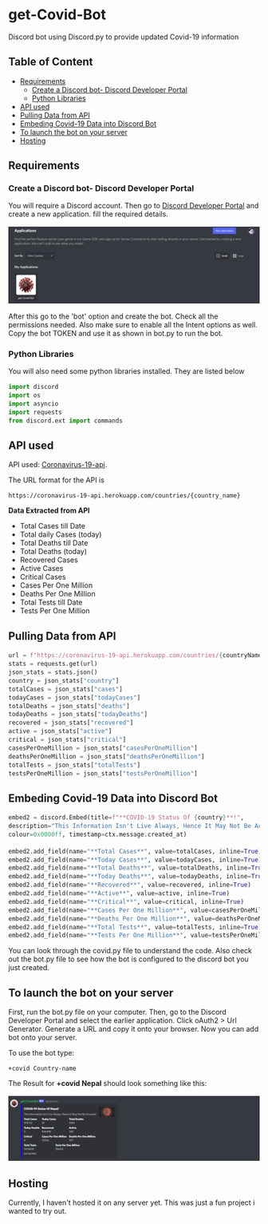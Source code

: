 # get-Covid-Bot
Discord bot using Discord.py to provide updated Covid-19 information



## Table of Content
- [Requirements](#requirements)
  * [Create a Discord bot- Discord Developer Portal](#create-a-discord-bot--discord-developer-portal)
  * [Python Libraries](#python-libraries)
- [API used](#api-used)
- [Pulling Data from API](#pulling-data-from-api)
- [Embeding Covid-19 Data into Discord Bot](#embeding-covid-19-data-into-discord-bot)
- [To launch the bot on your server](#to-launch-the-bot-on-your-server)
- [Hosting](#hosting)

## Requirements

### Create a Discord bot- Discord Developer Portal 
You will require a Discord account. Then go to [Discord Developer Portal](https://discord.com/developers/docs/intro) and create a new application. fill the required details. <br>
<br>
![My Image](Images/developer_portal1.png)

After this go to the 'bot' option and create the bot. Check all the permissions needed. Also make sure to enable all the Intent options as well.
Copy the bot TOKEN and use it as shown in bot.py to run the bot.

### Python Libraries
You will also need some python libraries installed. They are listed below

```python
import discord
import os
import asyncio
import requests
from discord.ext import commands
```


## API used
API used: [Coronavirus-19-api](https://coronavirus-19-api.herokuapp.com/countries/). 

The URL format for the API is 
```
https://coronavirus-19-api.herokuapp.com/countries/{country_name}
````

**Data Extracted from API**
- Total Cases till Date 
- Total daily Cases (today)
- Total Deaths till Date
- Total Deaths (today)
- Recovered Cases 
- Active Cases
- Critical Cases
- Cases Per One Million
- Deaths Per One Million
- Total Tests till Date
- Tests Per One Million



## Pulling Data from API

```python
url = f"https://coronavirus-19-api.herokuapp.com/countries/{countryName}"
stats = requests.get(url)
json_stats = stats.json()
country = json_stats["country"]
totalCases = json_stats["cases"]
todayCases = json_stats["todayCases"]
totalDeaths = json_stats["deaths"]
todayDeaths = json_stats["todayDeaths"]
recovered = json_stats["recovered"]
active = json_stats["active"]
critical = json_stats["critical"]
casesPerOneMillion = json_stats["casesPerOneMillion"]
deathsPerOneMillion = json_stats["deathsPerOneMillion"]
totalTests = json_stats["totalTests"]
testsPerOneMillion = json_stats["testsPerOneMillion"]
```
## Embeding Covid-19 Data into Discord Bot 
```python
embed2 = discord.Embed(title=f"**COVID-19 Status Of {country}**!", 
description="This Information Isn't Live Always, Hence It May Not Be Accurate!", 
colour=0x0000ff, timestamp=ctx.message.created_at)

embed2.add_field(name="**Total Cases**", value=totalCases, inline=True)
embed2.add_field(name="**Today Cases**", value=todayCases, inline=True)
embed2.add_field(name="**Total Deaths**", value=totalDeaths, inline=True)
embed2.add_field(name="**Today Deaths**", value=todayDeaths, inline=True)
embed2.add_field(name="**Recovered**", value=recovered, inline=True)
embed2.add_field(name="**Active**", value=active, inline=True)
embed2.add_field(name="**Critical**", value=critical, inline=True)
embed2.add_field(name="**Cases Per One Million**", value=casesPerOneMillion, inline=True)
embed2.add_field(name="**Deaths Per One Million**", value=deathsPerOneMillion, inline=True)
embed2.add_field(name="**Total Tests**", value=totalTests, inline=True)
embed2.add_field(name="**Tests Per One Million**", value=testsPerOneMillion, inline=True)

```
You can look through the covid.py file to understand the code. Also check out the bot.py file to see how the bot is configured to the discord bot you just created.

## To launch the bot on your server
First, run the bot.py file on your computer. Then, go to the Discord Developer Portal and select the earlier application. Click oAuth2 > Url Generator. Generate a URL and copy it onto your browser. Now you can add bot onto your server. 

To use the bot type:
```
+covid Country-name
```
The Result for **+covid Nepal** should look something like this:<br><br>
![My Image](Images/bot_ss.png)

## Hosting
Currently, I haven't hosted it on any server yet. This was just a fun project i wanted to try out.
